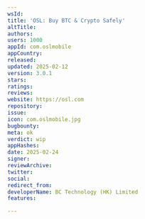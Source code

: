 ```yaml
---
wsId: 
title: 'OSL: Buy BTC & Crypto Safely'
altTitle: 
authors: 
users: 1000
appId: com.oslmobile
appCountry: 
released: 
updated: 2025-02-12
version: 3.0.1
stars: 
ratings: 
reviews: 
website: https://osl.com
repository: 
issue: 
icon: com.oslmobile.jpg
bugbounty: 
meta: ok
verdict: wip
appHashes: 
date: 2025-02-24
signer: 
reviewArchive: 
twitter: 
social: 
redirect_from: 
developerName: BC Technology (HK) Limited
features: 

---
```


